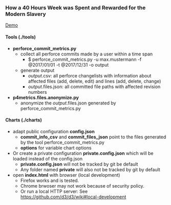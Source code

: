 ### How a 40 Hours Week was Spent and Rewarded for the Modern Slavery

[Demo](https://easz.github.io/40hSlavery/charts/)

#### Tools (./tools)

 - **perforce_commit_metrics.py**
   - collect all perforce commits made by a user within a time span
     - $ perforce_commit_metrics.py -u max.mustermann -f @2017/01/01 -t @2017/12/31 -o output
   - generate output
     - *output*.csv: all perforce changelists with information about affected files (add, delete, edit) and lines (add, delete, change)
     - *output*.files.json: all committed file paths with affected revision numbers
  - **p4metrics.files.anonymize.py**
     - anonymize the *output*.files.json generated by perforce_commit_metrics.py

#### Charts (./charts)

  - adapt public configuration **config.json**
    - **commit_info_csv** and **commit_files_json** point to the files generated by the tool perforce_commit_metrics.py
    - **options** for variable chart options
  - Or create a private configuration **private.config.json** which will be loaded instead of the config.json
    - **private.config.json** will not be tracked by git be default
    - Any folder named **private** will also not be tracked by git by default
  - open **index.html** with browser (local development)
    - Firefox works and is tested.
    - Chrome brwoser may not work because of security policy.
    - Or run a local HTTP server: See https://github.com/d3/d3/wiki#local-development

